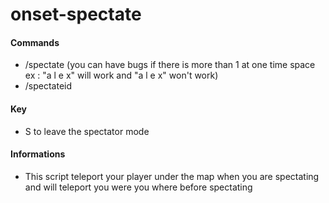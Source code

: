# onset-spectate

#### Commands
* /spectate <player name> (you can have bugs if there is more than 1 at one time space ex : "a l e x" will work and "a  l e x" won't work)
* /spectateid <playerid> 

#### Key
* S to leave the spectator mode

#### Informations
* This script teleport your player under the map when you are spectating and will teleport you were you where before spectating


